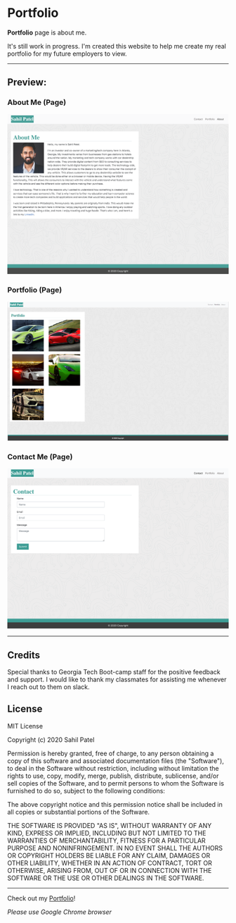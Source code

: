 # Portfolio 

**Portfolio** page is about me.  

It's still work in progress. I'm created this website to help me create my real portfolio for my future employers to view. 

---
## Preview:
### About Me (Page)
![About Me](./assets/Images/About-Me(demo-page).png)
### Portfolio (Page)
![Portfolio](./assets/Images/Portfolio(demo-page).png)
### Contact Me (Page)
![Contact Me](./assets/Images/Contact-Me(demo-page).png)

---
## Credits
Special thanks to Georgia Tech Boot-camp staff for the positive feedback and support. 
I would like to thank my classmates for assisting me whenever I reach out to them on slack. 

## License

MIT License

Copyright (c) 2020  Sahil Patel

Permission is hereby granted, free of charge, to any person obtaining a copy
of this software and associated documentation files (the "Software"), to deal
in the Software without restriction, including without limitation the rights
to use, copy, modify, merge, publish, distribute, sublicense, and/or sell
copies of the Software, and to permit persons to whom the Software is
furnished to do so, subject to the following conditions:

The above copyright notice and this permission notice shall be included in all
copies or substantial portions of the Software.

THE SOFTWARE IS PROVIDED "AS IS", WITHOUT WARRANTY OF ANY KIND, EXPRESS OR
IMPLIED, INCLUDING BUT NOT LIMITED TO THE WARRANTIES OF MERCHANTABILITY,
FITNESS FOR A PARTICULAR PURPOSE AND NONINFRINGEMENT. IN NO EVENT SHALL THE
AUTHORS OR COPYRIGHT HOLDERS BE LIABLE FOR ANY CLAIM, DAMAGES OR OTHER
LIABILITY, WHETHER IN AN ACTION OF CONTRACT, TORT OR OTHERWISE, ARISING FROM,
OUT OF OR IN CONNECTION WITH THE SOFTWARE OR THE USE OR OTHER DEALINGS IN THE
SOFTWARE.

---


Check out my [Portfolio](https://spatel134.github.io/Portfolio/)! 

 *Please use Google Chrome browser*

